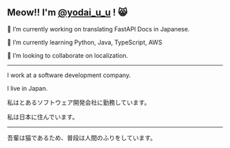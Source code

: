 ## Meow!! I'm [@yodai_u_u](https://x.com/yoda_i_u_u) ! 😸

🔭 I’m currently working on translating FastAPI Docs in Japanese.

🌱 I’m currently learning Python, Java, TypeScript, AWS

👯 I’m looking to collaborate on localization.

---

I work at a software development company.

I live in Japan.

私はとあるソフトウェア開発会社に勤務しています。

私は日本に住んでいます。

---

吾輩は猫であるため、普段は人間のふりをしています。

<!--
**yodai-yodai/yodai-yodai** is a ✨ _special_ ✨ repository because its `README.md` (this file) appears on your GitHub profile.

Here are some ideas to get you started:

- 🔭 I’m currently working on ...
- 🌱 I’m currently learning ...
- 👯 I’m looking to collaborate on ...
- 🤔 I’m looking for help with ...
- 💬 Ask me about ...
- 📫 How to reach me: ...
- 😄 Pronouns: ...
- ⚡ Fun fact: ...
-->
